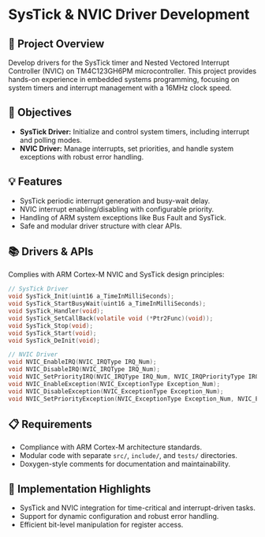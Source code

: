 # SysTick & NVIC Driver Development  

## 📖 Project Overview  
Develop drivers for the SysTick timer and Nested Vectored Interrupt Controller (NVIC) on TM4C123GH6PM microcontroller. This project provides hands-on experience in embedded systems programming, focusing on system timers and interrupt management with a 16MHz clock speed.

## 🎯 Objectives  
- **SysTick Driver:** Initialize and control system timers, including interrupt and polling modes.  
- **NVIC Driver:** Manage interrupts, set priorities, and handle system exceptions with robust error handling.  

## 💡 Features  
- SysTick periodic interrupt generation and busy-wait delay.  
- NVIC interrupt enabling/disabling with configurable priority.  
- Handling of ARM system exceptions like Bus Fault and SysTick.  
- Safe and modular driver structure with clear APIs.

## 📚 Drivers & APIs  
Complies with ARM Cortex-M NVIC and SysTick design principles:  
```c
// SysTick Driver
void SysTick_Init(uint16 a_TimeInMilliSeconds);
void SysTick_StartBusyWait(uint16 a_TimeInMilliSeconds);
void SysTick_Handler(void);
void SysTick_SetCallBack(volatile void (*Ptr2Func)(void));
void SysTick_Stop(void);
void SysTick_Start(void);
void SysTick_DeInit(void);

// NVIC Driver
void NVIC_EnableIRQ(NVIC_IRQType IRQ_Num);
void NVIC_DisableIRQ(NVIC_IRQType IRQ_Num);
void NVIC_SetPriorityIRQ(NVIC_IRQType IRQ_Num, NVIC_IRQPriorityType IRQ_Priority);
void NVIC_EnableException(NVIC_ExceptionType Exception_Num);
void NVIC_DisableException(NVIC_ExceptionType Exception_Num);
void NVIC_SetPriorityException(NVIC_ExceptionType Exception_Num, NVIC_ExceptionPriorityType Exception_Priority);
```

## 📋 Requirements  
- Compliance with ARM Cortex-M architecture standards.  
- Modular code with separate `src/`, `include/`, and `tests/` directories.  
- Doxygen-style comments for documentation and maintainability.

## 🚀 Implementation Highlights  
- SysTick and NVIC integration for time-critical and interrupt-driven tasks.  
- Support for dynamic configuration and robust error handling.  
- Efficient bit-level manipulation for register access.
